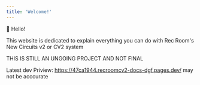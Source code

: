 ```yaml
---
title: 'Welcome!'
---
```


:wave: Hello!

This website is dedicated to explain everything you can do with Rec Room's New Circuits v2 or CV2 system

THIS IS STILL AN UNGOING PROJECT AND NOT FINAL

Latest dev Priview: https://47ca1944.recroomcv2-docs-dgf.pages.dev/ 
may not be acccurate

